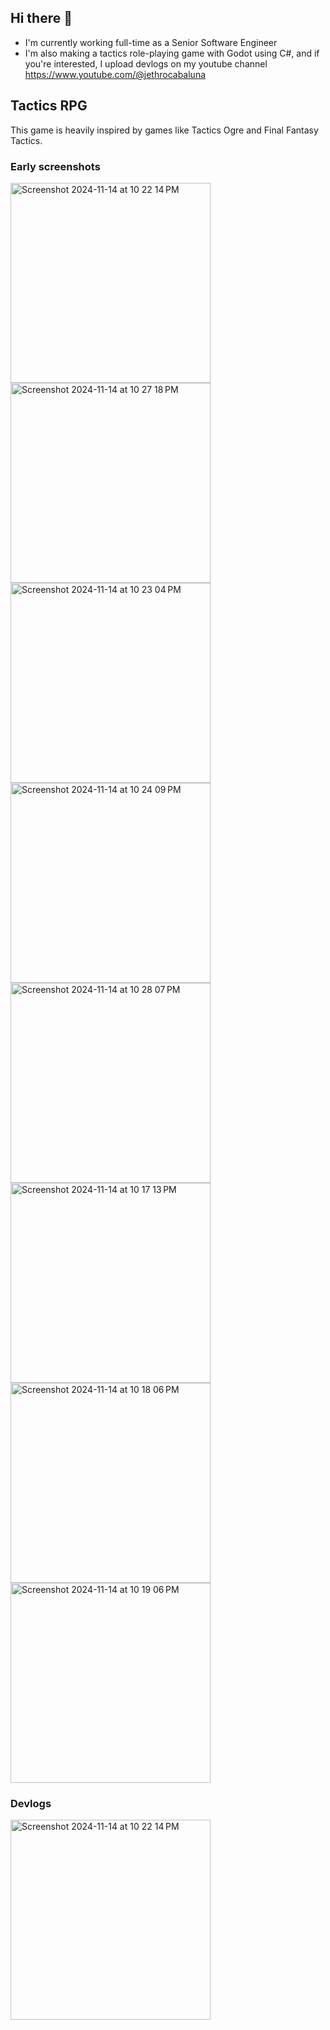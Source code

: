 ## Hi there 👋

<!--
**jethrocabaluna/jethrocabaluna** is a ✨ _special_ ✨ repository because its `README.md` (this file) appears on your GitHub profile.

Here are some ideas to get you started:

- 🔭 I’m currently working on ...
- 🌱 I’m currently learning ...
- 👯 I’m looking to collaborate on ...
- 🤔 I’m looking for help with ...
- 💬 Ask me about ...
- 📫 How to reach me: ...
- 😄 Pronouns: ...
- ⚡ Fun fact: ...
-->
- I'm currently working full-time as a Senior Software Engineer
- I'm also making a tactics role-playing game with Godot using C#, and if you're interested, I upload devlogs on my youtube channel https://www.youtube.com/@jethrocabaluna

## Tactics RPG
This game is heavily inspired by games like Tactics Ogre and Final Fantasy Tactics.
### Early screenshots
<img width="320" alt="Screenshot 2024-11-14 at 10 22 14 PM" src="https://github.com/user-attachments/assets/b2e5d835-ed80-492b-818b-f59a8419de8f">
<img width="320" alt="Screenshot 2024-11-14 at 10 27 18 PM" src="https://github.com/user-attachments/assets/3a58d60d-11e1-4a66-a97c-2845246e0621">
<img width="320" alt="Screenshot 2024-11-14 at 10 23 04 PM" src="https://github.com/user-attachments/assets/145883d9-169d-43ee-8528-1c06ab01727e">
<img width="320" alt="Screenshot 2024-11-14 at 10 24 09 PM" src="https://github.com/user-attachments/assets/0766358c-0655-47d6-ad59-48b80e00acaa">
<img width="320" alt="Screenshot 2024-11-14 at 10 28 07 PM" src="https://github.com/user-attachments/assets/a4f24577-1b39-4b03-83ca-6aa2755ca017">
<img width="320" alt="Screenshot 2024-11-14 at 10 17 13 PM" src="https://github.com/user-attachments/assets/a7d98623-fad1-4564-8df2-be1f04c69188">
<img width="320" alt="Screenshot 2024-11-14 at 10 18 06 PM" src="https://github.com/user-attachments/assets/c6ec2e1a-5424-406f-9e36-2c7fd706de1f">
<img width="320" alt="Screenshot 2024-11-14 at 10 19 06 PM" src="https://github.com/user-attachments/assets/20e0297d-dd0f-4435-b18a-677051cf523e">


### Devlogs
[<img width="320" alt="Screenshot 2024-11-14 at 10 22 14 PM" src="https://github.com/user-attachments/assets/d7052284-ed48-414a-9d7a-5d1248a40a07">](https://youtu.be/1cDR_8Iy3XQ?si=tuQsI__53HdtTtIZ)
